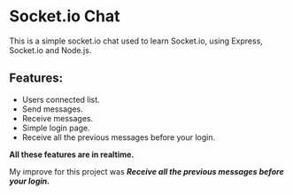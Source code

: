 # Socket.io Chat
This is a simple socket.io chat used to learn Socket.io, using Express, Socket.io and Node.js.

## Features:
- Users connected list.
- Send messages.
- Receive messages.
- Simple login page.
- Receive all the previous messages before your login.

**All these features are in realtime.**

My improve for this project was ***Receive all the previous messages before your login.***
